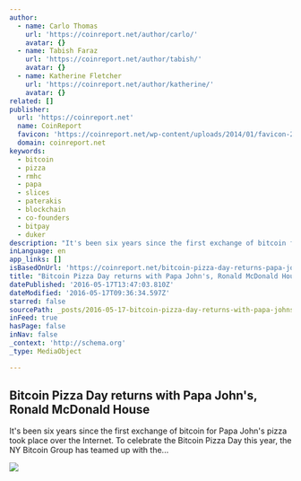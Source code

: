 ```yaml
---
author:
  - name: Carlo Thomas
    url: 'https://coinreport.net/author/carlo/'
    avatar: {}
  - name: Tabish Faraz
    url: 'https://coinreport.net/author/tabish/'
    avatar: {}
  - name: Katherine Fletcher
    url: 'https://coinreport.net/author/katherine/'
    avatar: {}
related: []
publisher:
  url: 'https://coinreport.net'
  name: CoinReport
  favicon: 'https://coinreport.net/wp-content/uploads/2014/01/favicon-2.ico'
  domain: coinreport.net
keywords:
  - bitcoin
  - pizza
  - rmhc
  - papa
  - slices
  - paterakis
  - blockchain
  - co-founders
  - bitpay
  - duker
description: "It's been six years since the first exchange of bitcoin for Papa John's pizza took place over the Internet. To celebrate the Bitcoin Pizza Day this year, the NY Bitcoin Group has teamed up with the..."
inLanguage: en
app_links: []
isBasedOnUrl: 'https://coinreport.net/bitcoin-pizza-day-returns-papa-johns-ronald-mcdonald-house/'
title: "Bitcoin Pizza Day returns with Papa John's, Ronald McDonald House"
datePublished: '2016-05-17T13:47:03.810Z'
dateModified: '2016-05-17T09:36:34.597Z'
starred: false
sourcePath: _posts/2016-05-17-bitcoin-pizza-day-returns-with-papa-johns-ronald-mcdonald.md
inFeed: true
hasPage: false
inNav: false
_context: 'http://schema.org'
_type: MediaObject

---
```

<article style=""><h1>Bitcoin Pizza Day returns with Papa John's, Ronald McDonald House</h1><p>It's been six years since the first exchange of bitcoin for Papa John's pizza took place over the Internet. To celebrate the Bitcoin Pizza Day this year, the NY Bitcoin Group has teamed up with the...</p><img src="https://coinreport.net/wp-content/uploads/2016/05/NY-Bitcoin-Group-co-founder-Paul-Paterakis-and-RMHC-executive-director-Jeff-Yule.jpg" /></article>